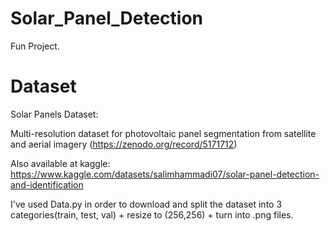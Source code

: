 # Solar_Panel_Detection
Fun Project.

# Dataset

Solar Panels Dataset:

Multi-resolution dataset for photovoltaic panel segmentation from satellite and aerial imagery (https://zenodo.org/record/5171712)

Also available at kaggle: https://www.kaggle.com/datasets/salimhammadi07/solar-panel-detection-and-identification

I've used Data.py in order to download and split the dataset into 3 categories(train, test, val) + resize to (256,256) + turn into .png files.
